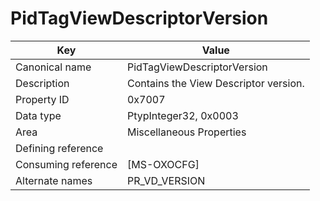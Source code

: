 # PidTagViewDescriptorVersion

| Key | Value |
|---|---|
| Canonical name | PidTagViewDescriptorVersion |
| Description | Contains the View Descriptor version. |
| Property ID | 0x7007 |
| Data type | PtypInteger32, 0x0003 |
| Area | Miscellaneous Properties |
| Defining reference |  |
| Consuming reference | [MS-OXOCFG] |
| Alternate names | PR_VD_VERSION |
